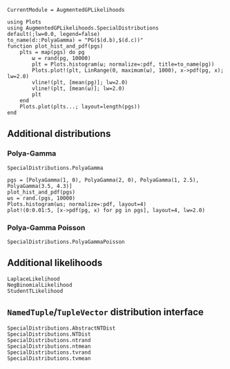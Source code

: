 ```@meta
CurrentModule = AugmentedGPLikelihoods
```

```@setup
using Plots
using AugmentedGPLikelihoods.SpecialDistributions
default(;lw=0.0, legend=false)
to_name(d::PolyaGamma) = "PG($(d.b),$(d.c))"
function plot_hist_and_pdf(pgs)
    plts = map(pgs) do pg
        ω = rand(pg, 10000)
        plt = Plots.histogram(ω; normalize=:pdf, title=to_name(pg))
        Plots.plot!(plt, LinRange(0, maximum(ω), 1000), x->pdf(pg, x); lw=2.0)
        vline!(plt, [mean(pg)]; lw=2.0)
        vline!(plt, [mean(ω)]; lw=2.0)
        plt
    end
    Plots.plot(plts...; layout=length(pgs))
end
```

## Additional distributions


### Polya-Gamma
```@docs
SpecialDistributions.PolyaGamma
```

```@example
pgs = [PolyaGamma(1, 0), PolyaGamma(2, 0), PolyaGamma(1, 2.5), PolyaGamma(3.5, 4.3)]
plot_hist_and_pdf(pgs)
ωs = rand.(pgs, 10000)
Plots.histogram(ωs; normalize=:pdf, layout=4)
plot!(0:0.01:5, [x->pdf(pg, x) for pg in pgs], layout=4, lw=2.0)
```




### Polya-Gamma Poisson

```@docs
SpecialDistributions.PolyaGammaPoisson
```



## Additional likelihoods

```@docs
LaplaceLikelihood
NegBinomialLikelihood
StudentTLikelihood
```

## `NamedTuple`/`TupleVector` distribution interface

```@docs
SpecialDistributions.AbstractNTDist
SpecialDistributions.NTDist
SpecialDistributions.ntrand
SpecialDistributions.ntmean
SpecialDistributions.tvrand
SpecialDistributions.tvmean
```